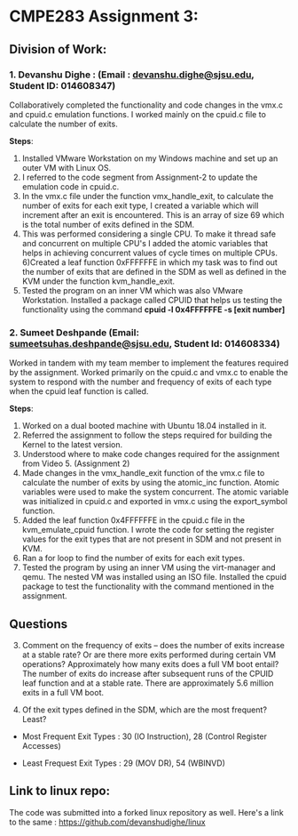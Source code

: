 
# CMPE283 Assignment 3:


## Division of Work:

###   1. Devanshu Dighe : (Email : devanshu.dighe@sjsu.edu, Student ID: 014608347)
Collaboratively completed the functionality and code changes in the vmx.c and cpuid.c emulation functions. I worked mainly on the cpuid.c file to calculate the number of exits. 

__Steps__: 
1) Installed VMware Workstation on my Windows machine and set up an outer VM with Linux OS.
2) I referred to the code segment from Assignment-2 to update the emulation code in cpuid.c.
3) In the vmx.c file under the function vmx_handle_exit, to calculate the number of exits for each exit type, I created a variable which will increment after an exit is encountered. This is an array of size 69 which is the total number of exits defined in the SDM.
5) This was performed considering a single CPU. To make it thread safe and concurrent on multiple CPU's I added the atomic variables that helps in achieving concurrent values of cycle times on multiple CPUs. 
6)Created a leaf function 0xFFFFFFE in which my task was to find out the number of exits that are defined in the SDM as well as defined in the KVM under the function kvm_handle_exit. 
6) Tested the program on an inner VM which was also VMware Workstation. Installed a package called CPUID that helps us testing the functionality using the command **cpuid -l 0x4FFFFFFE -s [exit number]**
             

###   2. Sumeet Deshpande (Email: sumeetsuhas.deshpande@sjsu.edu, Student Id: 014608334)
Worked in tandem with my team member to implement the features required by the assignment. Worked primarily on the cpuid.c and vmx.c to enable the system to respond with the number and frequency of exits of each type when the cpuid leaf function is called.

__Steps__:
1) Worked on a dual booted machine with Ubuntu 18.04 installed in it.
2) Referred the assignment to follow the steps required for building the Kernel to the latest version.
3) Understood where to make code changes required for the assignment from Video 5. (Assignment 2)
4) Made changes in the vmx_handle_exit function of the vmx.c file to calculate the number of exits by using the atomic_inc function. Atomic variables were used to make the system concurrent. The atomic variable was initialized in cpuid.c and exported in vmx.c using the export_symbol function. 
5) Added the leaf function 0x4FFFFFFE in the cpuid.c file in the kvm_emulate_cpuid function. I wrote the code for setting the register values for the exit types that are not present in SDM and not present in KVM.
6) Ran a for loop to find the number of exits for each exit types.
6) Tested the program by using an inner VM using the virt-manager and qemu. The nested VM was installed using an ISO file. Installed the cpuid package to test the functionality with the command mentioned in the assignment.


## Questions
3) Comment on the frequency of exits – does the number of exits increase at a stable rate? Or are there more exits performed during certain VM operations? Approximately how many exits does a full VM boot entail?
The number of exits do increase after subsequent runs of the CPUID leaf function and at a stable rate.
There are approximately 5.6 million exits in a full VM boot.

4) Of the exit types defined in the SDM, which are the most frequent? Least?
  - Most Frequent Exit Types : 
    30 (IO Instruction), 28 (Control Register Accesses)
    
  - Least Frequest Exit Types : 
    29 (MOV DR), 54 (WBINVD)
    
## Link to linux repo:
The code was submitted into a forked linux repository as well. Here's a link to the same : https://github.com/devanshudighe/linux
